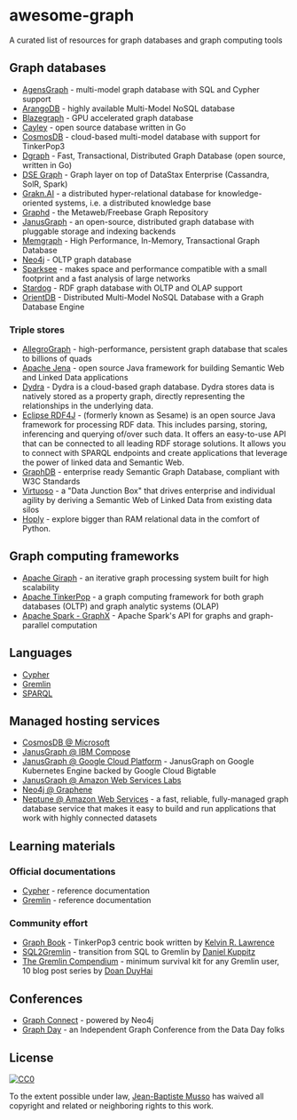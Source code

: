 # awesome-graph

A curated list of resources for graph databases and graph computing tools

## Graph databases

* [AgensGraph](https://bitnine.net/agensgraph-2/) - multi-model graph database with SQL and Cypher support
* [ArangoDB](https://www.arangodb.com/) - highly available Multi-Model NoSQL database
* [Blazegraph](https://github.com/blazegraph/database) - GPU accelerated graph database
* [Cayley](https://github.com/cayleygraph/cayley) - open source database written in Go
* [CosmosDB](https://docs.microsoft.com/en-us/azure/cosmos-db/graph-introduction) - cloud-based multi-model database with support for TinkerPop3
* [Dgraph](https://dgraph.io) - Fast, Transactional, Distributed Graph Database (open source, written in Go)
* [DSE Graph](https://www.datastax.com/products/datastax-enterprise-graph) - Graph layer on top of DataStax Enterprise (Cassandra, SolR, Spark)
* [Grakn.AI](https://grakn.ai/) - a distributed hyper-relational database for knowledge-oriented systems, i.e. a distributed knowledge base
* [Graphd](https://github.com/google/graphd) - the Metaweb/Freebase Graph Repository
* [JanusGraph](http://janusgraph.org) - an open-source, distributed graph database with pluggable storage and indexing backends
* [Memgraph](https://memgraph.com/) - High Performance, In-Memory, Transactional Graph Database
* [Neo4j](http://tinkerpop.apache.org/docs/currentg/#neo4j-gremlin) - OLTP graph database
* [Sparksee](http://www.sparsity-technologies.com/#sparksee) - makes space and performance compatible with a small footprint and a fast analysis of large networks
* [Stardog](http://stardog.com/) - RDF graph database with OLTP and OLAP support
* [OrientDB](http://orientdb.com/orientdb/) - Distributed Multi-Model NoSQL Database with a Graph Database Engine

### Triple stores

* [AllegroGraph](https://franz.com/agraph/allegrograph/) - high-performance, persistent graph database that scales to billions of quads
* [Apache Jena](https://jena.apache.org/) - open source Java framework for building Semantic Web and Linked Data applications
* [Dydra]( http://docs.dydra.com/dydra) - Dydra is a cloud-based graph database. Dydra stores data is natively stored as a property graph, directly representing the relationships in the underlying data.
* [Eclipse RDF4J](http://rdf4j.org/) - (formerly known as Sesame) is an open source Java framework for processing RDF data. This includes parsing, storing, inferencing and querying of/over such data. It offers an easy-to-use API that can be connected to all leading RDF storage solutions. It allows you to connect with SPARQL endpoints and create applications that leverage the power of linked data and Semantic Web.
* [GraphDB](http://graphdb.ontotext.com/graphdb/) - enterprise ready Semantic Graph Database, compliant with W3C Standards
* [Virtuoso](https://virtuoso.openlinksw.com/) - a "Data Junction Box" that drives enterprise and individual agility by deriving a Semantic Web of Linked Data from existing data silos
* [Hoply](https://github.com/amirouche/hoply/) - explore bigger than RAM relational data in the comfort of Python.

## Graph computing frameworks

* [Apache Giraph](https://giraph.apache.org/) - an iterative graph processing system built for high scalability
* [Apache TinkerPop](https://tinkerpop.apache.org/) - a graph computing framework for both graph databases (OLTP) and graph analytic systems (OLAP)
* [Apache Spark - GraphX](https://spark.apache.org/graphx/) - Apache Spark's API for graphs and graph-parallel computation

## Languages

* [Cypher](http://www.opencypher.org/)
* [Gremlin](https://tinkerpop.apache.org/gremlin.html)
* [SPARQL](https://en.wikipedia.org/wiki/SPARQL)

## Managed hosting services

* [CosmosDB @ Microsoft](https://docs.microsoft.com/en-us/azure/cosmos-db/graph-introduction)
* [JanusGraph @ IBM Compose](https://www.compose.com/databases/janusgraph)
* [JanusGraph @ Google Cloud Platform](https://cloud.google.com/solutions/running-janusgraph-with-bigtable) - JanusGraph on Google Kubernetes Engine backed by Google Cloud Bigtable
* [JanusGraph @ Amazon Web Services Labs](https://github.com/awslabs/dynamodb-janusgraph-storage-backend)
* [Neo4j @ Graphene](https://www.graphenedb.com/)
* [Neptune @ Amazon Web Services](https://aws.amazon.com/neptune/) - a fast, reliable, fully-managed graph database service that makes it easy to build and run applications that work with highly connected datasets

## Learning materials

### Official documentations
* [Cypher](https://neo4j.com/developer/cypher-query-language/) - reference documentation
* [Gremlin](http://tinkerpop.apache.org/docs/current/reference/#traversal) - reference documentation

### Community effort
* [Graph Book](https://github.com/krlawrence/graph) - TinkerPop3 centric book written by [Kelvin R. Lawrence](https://twitter.com/gfxman)
* [SQL2Gremlin](http://sql2gremlin.com/) - transition from SQL to Gremlin by [Daniel Kuppitz](https://twitter.com/dkuppitz)
* [The Gremlin Compendium](http://www.doanduyhai.com/blog/?p=13460) - minimum survival kit for any Gremlin user, 10 blog post series by [Doan DuyHai](https://twitter.com/doanduyhai)

## Conferences

* [Graph Connect](http://graphconnect.com/) - powered by Neo4j
* [Graph Day](http://graphday.com/) - an Independent Graph Conference from the Data Day folks

## License

[![CC0](http://mirrors.creativecommons.org/presskit/buttons/88x31/svg/cc-zero.svg)](https://creativecommons.org/publicdomain/zero/1.0/)

To the extent possible under law, [Jean-Baptiste Musso](https://github.com/jbmusso) has waived all copyright and related or neighboring rights to this work.

